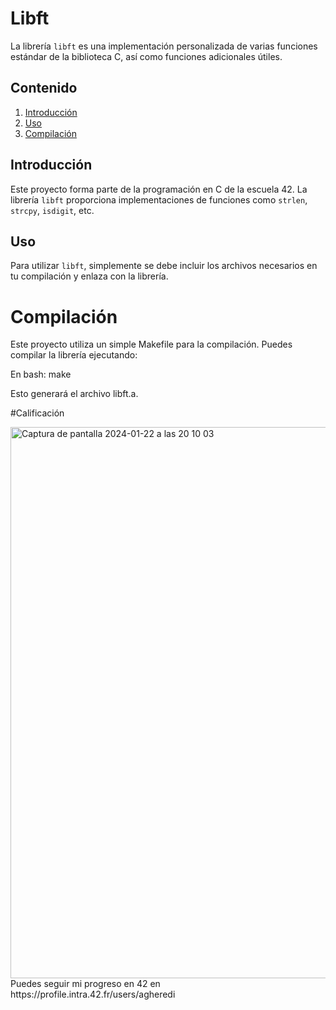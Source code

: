 # Libft

La librería `libft` es una implementación personalizada de varias funciones estándar de la biblioteca C, así como funciones adicionales útiles.

## Contenido

1. [Introducción](#introducción)
2. [Uso](#uso)
3. [Compilación](#compilación)


## Introducción

Este proyecto forma parte de la programación en C de la escuela 42. La librería `libft` proporciona implementaciones de funciones como `strlen`, `strcpy`, `isdigit`, etc.

## Uso

Para utilizar `libft`, simplemente se debe incluir los archivos necesarios en tu compilación y enlaza con la librería. 

# Compilación
Este proyecto utiliza un simple Makefile para la compilación. Puedes compilar la librería ejecutando:

En bash: make

Esto generará el archivo libft.a.

#Calificación


<img width="882" alt="Captura de pantalla 2024-01-22 a las 20 10 03" src="https://github.com/AgustinaHeredia/libft42/assets/119814051/9b2c29be-2b10-4632-8701-a57f703eb3ae">
Puedes seguir mi progreso en 42 en https://profile.intra.42.fr/users/agheredi
